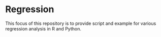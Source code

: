 # Regression
This focus of this repository is to provide script and example for various regression analysis in R and Python.

